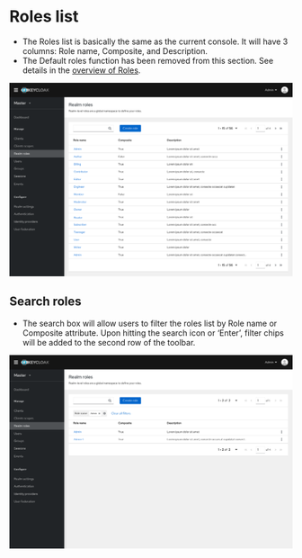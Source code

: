 # Roles list

* The Roles list is basically the same as the current console. It will have 3 columns: Role name, Composite, and Description.
* The Default roles function has been removed from this section. See details in the [overview of Roles](https://www.keycloak.org/keycloak-community/design/admin-console/#/RealmRoles/overview).

![RolesList](./images/roles-list.png)

## Search roles

* The search box will allow users to filter the roles list by Role name or Composite attribute. Upon hitting the search icon or ‘Enter’, filter chips will be added to the second row of the toolbar.

![FilterRoles](./images/filter-roles.png)
